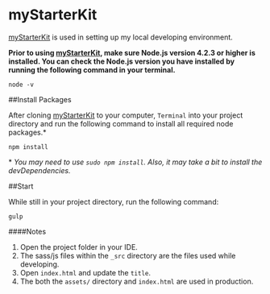 # myStarterKit

[myStarterKit](https://github.com/danieldrasdo/myStarterKit) is used in setting up my local developing environment.

**Prior to using [myStarterKit](https://github.com/danieldrasdo/myStarterKit), make sure Node.js version 4.2.3 or higher is installed. You can check the Node.js version you have installed by running the following command in your terminal.**

	node -v

##Install Packages

After cloning [myStarterKit](https://github.com/danieldrasdo/myStarterKit) to your computer, `Terminal` into your project directory and run the following command to install all required node packages.\*

	npm install

\* *You may need to use `sudo npm install`. Also, it may take a bit to install the devDependencies.*

##Start

While still in your project directory, run the following command:

	gulp

####Notes

1. Open the project folder in your IDE.
2. The sass/js files within the `_src` directory are the files used while developing.
3. Open `index.html` and update the `title`.
4. The both the `assets/` directory and `index.html` are used in production.
